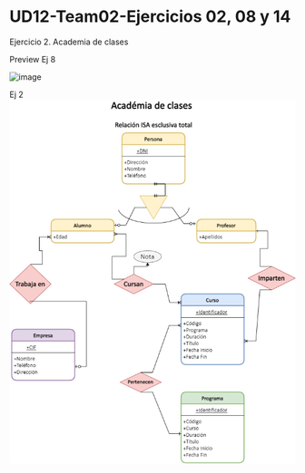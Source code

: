 # UD12-Team02-Ejercicios 02, 08 y 14
Ejercicio 2. Academia de clases 

Preview Ej 8

![image](https://user-images.githubusercontent.com/65864090/164392309-68fe9705-507b-4344-9a40-2ef3f91525a0.png)

Ej 2
![image](https://github.com/JagaScripts/UD12-Team02-Ejercicio02/blob/master/Ejercicio2Academia%20de%20clases.png)
